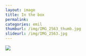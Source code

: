 ```yaml
---
layout: image
title: In the box
permalink: 
categories: emil
thumburl: /img/IMG_2563_thumb.jpg
slideurl: /img/IMG_2563.jpg 
---
```

![](/img/IMG_2563.jpg)



